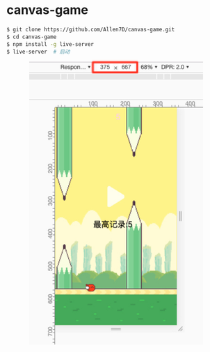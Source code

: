 # canvas-game

```bash
$ git clone https://github.com/Allen7D/canvas-game.git
$ cd canvas-game
$ npm install -g live-server
$ live-server  # 启动
```


<div style="text-align:center;">
    <img src="./blog/images/snap.jpg" width="400px">
</div>

